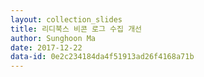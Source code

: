 ```yaml
---
layout: collection_slides
title: 리디북스 비콘 로그 수집 개선
author: Sunghoon Ma
date: 2017-12-22
data-id: 0e2c234184da4f51913ad26f4168a71b
---
```


